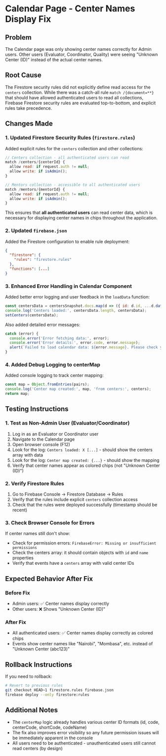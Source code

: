 # Calendar Page - Center Names Display Fix

## Problem
The Calendar page was only showing center names correctly for Admin users. Other users (Evaluator, Coordinator, Quality) were seeing "Unknown Center (ID)" instead of the actual center names.

## Root Cause
The Firestore security rules did not explicitly define read access for the `centers` collection. While there was a catch-all rule `match /{document=**}` that should have allowed authenticated users to read all collections, Firebase Firestore security rules are evaluated top-to-bottom, and explicit rules take precedence.

## Changes Made

### 1. Updated Firestore Security Rules (`firestore.rules`)
Added explicit rules for the `centers` collection and other collections:

```javascript
// Centers collection - all authenticated users can read
match /centers/{centerId} {
  allow read: if request.auth != null;
  allow write: if isAdmin();
}

// Mentors collection - accessible to all authenticated users
match /mentors/{mentorId} {
  allow read: if request.auth != null;
  allow write: if isAdmin();
}
```

This ensures that **all authenticated users** can read center data, which is necessary for displaying center names in chips throughout the application.

### 2. Updated `firebase.json`
Added the Firestore configuration to enable rule deployment:

```json
{
  "firestore": {
    "rules": "firestore.rules"
  },
  "functions": [...]
}
```

### 3. Enhanced Error Handling in Calendar Component
Added better error logging and user feedback in the `loadData` function:

```javascript
const centersData = centersSnapshot.docs.map(d => ({ id: d.id, ...d.data() }));
console.log('Centers loaded:', centersData.length, centersData);
setCenters(centersData);
```

Also added detailed error messages:
```javascript
catch (error) {
  console.error('Error fetching data:', error);
  console.error('Error details:', error.code, error.message);
  alert(`Failed to load calendar data: ${error.message}. Please check your permissions or contact support.`);
}
```

### 4. Added Debug Logging to centerMap
Added console logging to track center mapping:

```javascript
const map = Object.fromEntries(pairs);
console.log('Center map created:', map, 'from centers:', centers);
return map;
```

## Testing Instructions

### 1. Test as Non-Admin User (Evaluator/Coordinator)
1. Log in as an Evaluator or Coordinator user
2. Navigate to the Calendar page
3. Open browser console (F12)
4. Look for the log: `Centers loaded: X [...]` - should show the centers array with data
5. Look for the log: `Center map created: {...}` - should show the mapping
6. Verify that center names appear as colored chips (not "Unknown Center (ID)")

### 2. Verify Firestore Rules
1. Go to Firebase Console → Firestore Database → Rules
2. Verify that the rules include explicit `centers` collection access
3. Check that the rules were deployed successfully (timestamp should be recent)

### 3. Check Browser Console for Errors
If center names still don't show:
- Check for permission errors: `FirebaseError: Missing or insufficient permissions`
- Check the centers array: it should contain objects with `id` and `name` properties
- Verify that events have a `centers` array with valid center IDs

## Expected Behavior After Fix

### Before Fix
- Admin users: ✅ Center names display correctly
- Other users: ❌ Shows "Unknown Center (ID)"

### After Fix
- All authenticated users: ✅ Center names display correctly as colored chips
- Events show center names like "Nairobi", "Mombasa", etc. instead of "Unknown Center (abc123)"

## Rollback Instructions
If you need to rollback:
```bash
# Revert to previous rules
git checkout HEAD~1 firestore.rules firebase.json
firebase deploy --only firestore:rules
```

## Additional Notes
- The `centerMap` logic already handles various center ID formats (id, code, centerCode, shortCode, codeName)
- The fix also improves error visibility so any future permission issues will be immediately apparent in the console
- All users need to be authenticated - unauthenticated users still cannot read centers (by design)
